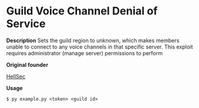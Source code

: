 # Guild Voice Channel Denial of Service

**Description**
Sets the guild region to unknown, which makes members unable to connect to any voice channels in that specific server. This exploit requires administrator (manage server) permissions to perform

**Original founder**

[HellSec](https://github.com/Hell-Sec)

**Usage**
```
$ py example.py <token> <guild id>
```

